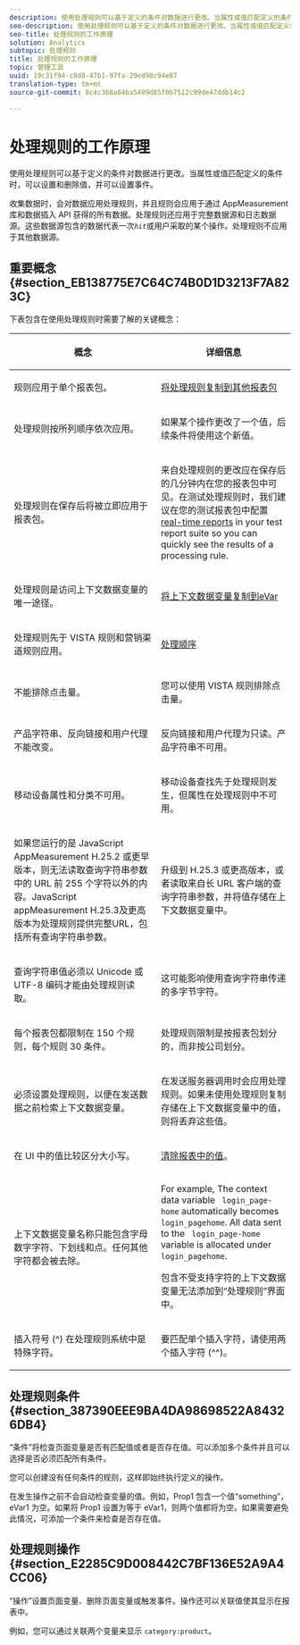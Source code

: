 ```yaml
---
description: 使用处理规则可以基于定义的条件对数据进行更改。当属性或值匹配定义的条件时，可以设置和删除值，并可以设置事件。
seo-description: 使用处理规则可以基于定义的条件对数据进行更改。当属性或值匹配定义的条件时，可以设置和删除值，并可以设置事件。
seo-title: 处理规则的工作原理
solution: Analytics
subtopic: 处理规则
title: 处理规则的工作原理
topic: 管理工具
uuid: 19c31f94-c8d8-47b1-97fa-29ed98c94e87
translation-type: tm+mt
source-git-commit: 8c4c368a84ba5499d85f0b7512c99de47ddb14c2

---
```



# 处理规则的工作原理

使用处理规则可以基于定义的条件对数据进行更改。当属性或值匹配定义的条件时，可以设置和删除值，并可以设置事件。

收集数据时，会对数据应用处理规则，并且规则会应用于通过 AppMeasurement 库和数据插入 API 获得的所有数据。处理规则还应用于完整数据源和日志数据源。这些数据源包含的数据代表一次&#x200B;*`hit`*&#x200B;或用户采取的某个操作。处理规则不应用于其他数据源。

## 重要概念 {#section_EB138775E7C64C74B0D1D3213F7A823C}

下表包含在使用处理规则时需要了解的关键概念：

<table id="table_287C606AE26E47AA8F737411990ACEB2"> 
 <thead> 
  <tr> 
   <th colname="col1" class="entry"> <p>概念 </p> </th> 
   <th colname="col2" class="entry"> <p>详细信息 </p> </th> 
  </tr> 
 </thead>
 <tbody> 
  <tr> 
   <td colname="col1"> <p>规则应用于单个报表包。 </p> </td> 
   <td colname="col2"> <p> <a href="/help/admin/admin/c-processing-rules/c-processing-rules-configuration/t-processing-rules-copy-to-rs.md"> 将处理规则复制到其他报表包 </a> </p> </td> 
  </tr> 
  <tr> 
   <td colname="col1"> <p>处理规则按所列顺序依次应用。 </p> </td> 
   <td colname="col2"> <p>如果某个操作更改了一个值，后续条件将使用这个新值。 </p> </td> 
  </tr> 
  <tr> 
   <td colname="col1"> <p>处理规则在保存后将被立即应用于报表包。 </p> </td> 
   <td colname="col2"> <p>来自处理规则的更改应在保存后的几分钟内在您的报表包中可见。在测试处理规则时，我们建议在您的测试报表包中配置 <a href="/help/admin/admin/realtime/t-realtime-admin.md"> real-time reports</a> in your test report suite so you can quickly see the results of a processing rule. </p> </td> 
  </tr> 
  <tr> 
   <td colname="col1"> <p>处理规则是访问上下文数据变量的唯一途径。 </p> </td> 
   <td colname="col2"> <p> <a href="/help/admin/admin/c-processing-rules/processing-rules-examples/processing-rules-copy-context-data.md"> 将上下文数据变量复制到eVar </a> </p> </td> 
  </tr> 
  <tr> 
   <td colname="col1"> <p>处理规则先于 VISTA 规则和营销渠道规则应用。 </p> </td> 
   <td colname="col2"> <p> <a href="/help/admin/admin/c-processing-rules/c-processing-rules-configuration/processing-rule-order.md"> 处理顺序 </a> </p> </td> 
  </tr> 
  <tr> 
   <td colname="col1"> <p>不能排除点击量。 </p> </td> 
   <td colname="col2"> <p>您可以使用 VISTA 规则排除点击量。 </p> </td> 
  </tr> 
  <tr> 
   <td colname="col1"> <p>产品字符串、反向链接和用户代理不能改变。 </p> </td> 
   <td colname="col2"> <p>反向链接和用户代理为只读。产品字符串不可用。 </p> </td> 
  </tr> 
  <tr> 
   <td colname="col1"> <p>移动设备属性和分类不可用。 </p> </td> 
   <td colname="col2"> <p>移动设备查找先于处理规则发生，但属性在处理规则中不可用。 </p> </td> 
  </tr> 
  <tr> 
   <td colname="col1"> <p>如果您运行的是 JavaScript AppMeasurement H.25.2 或更早版本，则无法读取查询字符串参数中的 URL 前 255 个字符以外的内容。JavaScript appMeasurement H.25.3及更高版本为处理规则提供完整URL，包括所有查询字符串参数。 </p> </td> 
   <td colname="col2"> <p>升级到 H.25.3 或更高版本，或者读取来自长 URL 客户端的查询字符串参数，并将值存储在上下文数据变量中。 </p> </td> 
  </tr> 
  <tr> 
   <td colname="col1"> <p>查询字符串值必须以 Unicode 或 UTF-8 编码才能由处理规则读取。 </p> </td> 
   <td colname="col2"> <p>这可能影响使用查询字符串传递的多字节字符。 </p> </td> 
  </tr> 
  <tr> 
   <td colname="col1"> <p>每个报表包都限制在 150 个规则，每个规则 30 条件。 </p> </td> 
   <td colname="col2"> <p>处理规则限制是按报表包划分的，而非按公司划分。 </p> </td> 
  </tr> 
  <tr> 
   <td colname="col1"> <p>必须设置处理规则，以便在发送数据之前检索上下文数据变量。 </p> </td> 
   <td colname="col2"> <p>在发送服务器调用时会应用处理规则。如果未使用处理规则复制存储在上下文数据变量中的值，则将丢弃这些值。 </p> </td> 
  </tr> 
  <tr> 
   <td colname="col1"> <p>在 UI 中的值比较区分大小写。 </p> </td> 
   <td colname="col2"> <p> <a href="/help/admin/admin/c-processing-rules/processing-rules-examples/clean-up-values-in-a-report.md">清除报表中的值</a>。 </p> </td> 
  </tr> 
  <tr> 
   <td colname="col1"> <p>上下文数据变量名称只能包含字母数字字符、下划线和点。任何其他字符都会被去除。 </p> </td> 
   <td colname="col2"> <p>For example, The context data variable <code> login_page-home</code> automatically becomes <code> login_pagehome</code>. All data sent to the <code> login_page-home</code> variable is allocated under <code> login_pagehome</code>. </p> <p>包含不受支持字符的上下文数据变量无法添加到“处理规则”界面中。 </p> </td> 
  </tr> 
  <tr> 
   <td colname="col1"> <p>插入符号 (^) 在处理规则系统中是特殊字符。 </p> </td> 
   <td colname="col2"> <p>要匹配单个插入字符，请使用两个插入字符 (^^)。 </p> </td> 
  </tr> 
 </tbody> 
</table>

## 处理规则条件 {#section_387390EEE9BA4DA98698522A84326DB4}

“条件”将检查页面变量是否有匹配值或者是否存在值。可以添加多个条件并且可以选择是否必须匹配所有条件。

您可以创建没有任何条件的规则，这样即始终执行定义的操作。

在发生操作之前不会自动检查变量的值。例如，Prop1 包含一个值“something”，eVar1 为空。如果将 Prop1 设置为等于 eVar1，则两个值都将为空。如果需要避免此情况，可添加一个条件来检查是否存在值。

## 处理规则操作 {#section_E2285C9D008442C7BF136E52A9A4CC06}

“操作”设置页面变量、删除页面变量或触发事件。操作还可以关联值使其显示在报表中。

例如，您可以通过关联两个变量来显示 `category:product`。
